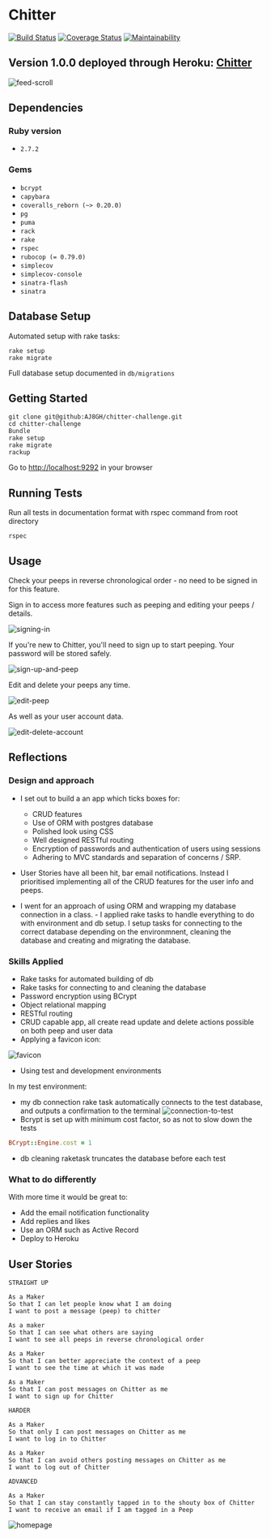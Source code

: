 # Chitter

[![Build Status](https://travis-ci.com/AJ8GH/chitter-challenge.svg?branch=master)](https://travis-ci.com/AJ8GH/chitter-challenge) [![Coverage Status](https://coveralls.io/repos/github/AJ8GH/chitter-challenge/badge.svg?branch=master)](https://coveralls.io/github/AJ8GH/chitter-challenge?branch=master) [![Maintainability](https://api.codeclimate.com/v1/badges/4713133e3a625ac7b613/maintainability)](https://codeclimate.com/github/AJ8GH/chitter-challenge/maintainability)

Version 1.0.0 deployed through Heroku: [Chitter](https://gentle-mountain-55342.herokuapp.com/)
----------------------------------------------------------------------------------------------

![feed-scroll](public/images/feed-scroll.gif)

## Dependencies

### Ruby version

- `2.7.2`

### Gems

- `bcrypt`
- `capybara`
- `coveralls_reborn (~> 0.20.0)`
- `pg`
- `puma`
- `rack`
- `rake`
- `rspec`
- `rubocop (= 0.79.0)`
- `simplecov`
- `simplecov-console`
- `sinatra-flash`
- `sinatra`

## Database Setup

Automated setup with rake tasks:
```shell
rake setup
rake migrate
```

Full database setup documented in `db/migrations`

## Getting Started

```shell
git clone git@github:AJ8GH/chitter-challenge.git
cd chitter-challenge
Bundle
rake setup
rake migrate
rackup
```

Go to [http://localhost:9292](http://localhost:9292) in your browser

## Running Tests

Run all tests in documentation format with rspec command from root directory
```shell
rspec
```

## Usage

Check your peeps in reverse chronological order - no need to be signed in for this feature.

Sign in to access more features such as peeping and editing your peeps / details.

![signing-in](public/images/signing-in.gif)

If you're new to Chitter, you'll need to sign up to start peeping. Your password will be stored safely.

![sign-up-and-peep](public/images/sign-up-and-peep.gif)

Edit and delete your peeps any time.

![edit-peep](public/images/editing-peep.gif)

As well as your user account data.

![edit-delete-account](public/images/edit-delete-account.gif)


## Reflections

### Design and approach

- I set out to build a an app which ticks boxes for:
  - CRUD features
  - Use of ORM with postgres database
  - Polished look using CSS
  - Well designed RESTful routing
  - Encryption of passwords and authentication of users using sessions
  - Adhering to MVC standards and separation of concerns / SRP.

- User Stories have all been hit, bar email notifications. Instead I prioritised implementing all of the CRUD features for the user info and peeps.
- I went for an approach of using ORM and wrapping my database connection in a class. - I applied rake tasks to handle everything to do with environment and db setup. I setup tasks for connecting to the correct database depending on the environmnent, cleaning the database and creating and migrating the database.

### Skills Applied

- Rake tasks for automated building of db
- Rake tasks for connecting to and cleaning the database
- Password encryption using BCrypt
- Object relational mapping
- RESTful routing
- CRUD capable app, all create read update and delete actions possible on both peep and user data
- Applying a favicon icon:

![favicon](public/images/favicon-example.png)

- Using test and development environments

In my test environment:
- my db connection rake task automatically connects to the test database, and outputs a confirmation to the terminal
![connection-to-test](public/images/connection-to-test.png)
- Bcrypt is set up with minimum cost factor, so as not to slow down the tests
```ruby
BCrypt::Engine.cost = 1
```
- db cleaning raketask truncates the database before each test

### What to do differently

With more time it would be great to:
- Add the email notification functionality
- Add replies and likes
- Use an ORM such as Active Record
- Deploy to Heroku

## User Stories

```
STRAIGHT UP

As a Maker
So that I can let people know what I am doing
I want to post a message (peep) to chitter

As a maker
So that I can see what others are saying
I want to see all peeps in reverse chronological order

As a Maker
So that I can better appreciate the context of a peep
I want to see the time at which it was made

As a Maker
So that I can post messages on Chitter as me
I want to sign up for Chitter

HARDER

As a Maker
So that only I can post messages on Chitter as me
I want to log in to Chitter

As a Maker
So that I can avoid others posting messages on Chitter as me
I want to log out of Chitter

ADVANCED

As a Maker
So that I can stay constantly tapped in to the shouty box of Chitter
I want to receive an email if I am tagged in a Peep
```

![homepage](public/images/homepage.png)
